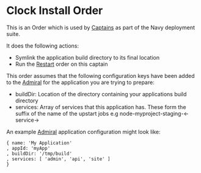 # Clock Install Order

This is an Order which is used by [Captains](http://github.com/microadam/navy-captain) as part of the Navy deployment suite.

It does the following actions:

* Symlink the application build directory to its final location
* Run the [Restart](http://github.com/clocklimited/navy-clock-restart) order on this captain

This order assumes that the following configuration keys have been added to the [Admiral](http://github.com/microadam/navy-admiral) for the application you are trying to prepare:

* buildDir: Location of the directory containing your applications build directory
* services: Array of services that this application has. These form the suffix of the name of the upstart jobs e.g node-myproject-staging-<-service->

An example [Admiral](http://github.com/microadam/navy-admiral) application configuration might look like:

    { name: 'My Application'
    , appId: 'myApp'
    , buildDir: '/tmp/build'
    , services: [ 'admin', 'api', 'site' ]
    }
